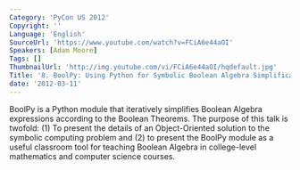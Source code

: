 ```yaml
---
Category: 'PyCon US 2012'
Copyright: ''
Language: 'English'
SourceUrl: 'https://www.youtube.com/watch?v=FCiA6e44aOI'
Speakers: [Adam Moore]
Tags: []
ThumbnailUrl: 'http://img.youtube.com/vi/FCiA6e44aOI/hqdefault.jpg'
Title: '8. BoolPy: Using Python for Symbolic Boolean Algebra Simplification'
date: '2012-03-11'
---
```

BoolPy is a Python module that iteratively simplifies Boolean Algebra
expressions according to the Boolean Theorems. The purpose of this talk is
twofold: (1) To present the details of an Object-Oriented solution to the
symbolic computing problem and (2) to present the BoolPy module as a useful
classroom tool for teaching Boolean Algebra in college-level mathematics and
computer science courses.

